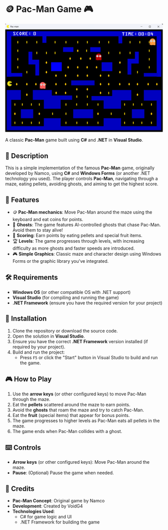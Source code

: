 # 🪙 **Pac-Man Game** 🎮

![Pac-Man Screenshot](/screenshot.png)

A classic **Pac-Man** game built using **C#** and **.NET** in **Visual Studio**.

## 📜 Description

This is a simple implementation of the famous **Pac-Man** game, originally developed by Namco, using **C#** and **Windows Forms** (or another .NET technology you used). The player controls **Pac-Man**, navigating through a maze, eating pellets, avoiding ghosts, and aiming to get the highest score.

## 🚀 Features

- 🪙 **Pac-Man mechanics**: Move Pac-Man around the maze using the keyboard and eat coins for points.
- 👻 **Ghosts**: The game features AI-controlled ghosts that chase Pac-Man. Avoid them to stay alive!
- 🎯 **Scoring**: Earn points by eating pellets and special fruit items.
- 🏆 **Levels**: The game progresses through levels, with increasing difficulty as more ghosts and faster speeds are introduced.
- 🎮 **Simple Graphics**: Classic maze and character design using Windows Forms or the graphic library you've integrated.

## 🛠️ Requirements

- **Windows OS** (or other compatible OS with .NET support)
- **Visual Studio** (for compiling and running the game)
- **.NET Framework** (ensure you have the required version for your project)

## 🔧 Installation

1. Clone the repository or download the source code.
2. Open the solution in **Visual Studio**.
3. Ensure you have the correct **.NET Framework** version installed (if required by your project).
4. Build and run the project:
   - Press `F5` or click the "Start" button in Visual Studio to build and run the game.

## 🎮 How to Play

1. Use the **arrow keys** (or other configured keys) to move Pac-Man through the maze.
2. Eat the **pellets** scattered around the maze to earn points.
3. Avoid the **ghosts** that roam the maze and try to catch Pac-Man.
4. Eat the **fruit** (special items) that appear for bonus points.
5. The game progresses to higher levels as Pac-Man eats all pellets in the maze.
6. The game ends when Pac-Man collides with a ghost.

## ⌨️ Controls

- **Arrow keys** (or other configured keys): Move Pac-Man around the maze.
- **Pause**: (Optional) Pause the game when needed.

## 🙌 Credits

- **Pac-Man Concept**: Original game by Namco
- **Development**: Created by VoidG4
- **Technologies Used**:
  - C# for game logic and UI
  - .NET Framework for building the game
